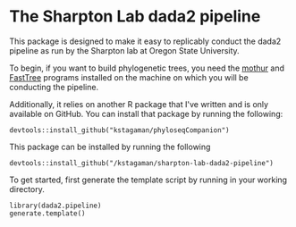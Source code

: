 # The Sharpton Lab dada2 pipeline

This package is designed to make it easy to replicably conduct the dada2 pipeline as run by the Sharpton lab at Oregon State University.

To begin, if you want to build phylogenetic trees, you need the [mothur](https://mothur.org/) and [FastTree](http://www.microbesonline.org/fasttree/) programs installed on the machine on which you will be conducting the pipeline.

Additionally, it relies on another R package that I've written and is only available on GitHub. You can install that package by running the following:

```
devtools::install_github("kstagaman/phyloseqCompanion")
```

This package can be installed by running the following

```
devtools::install_github("/kstagaman/sharpton-lab-dada2-pipeline")
```

To get started, first generate the template script by running in your working directory.

```
library(dada2.pipeline)
generate.template()
```

